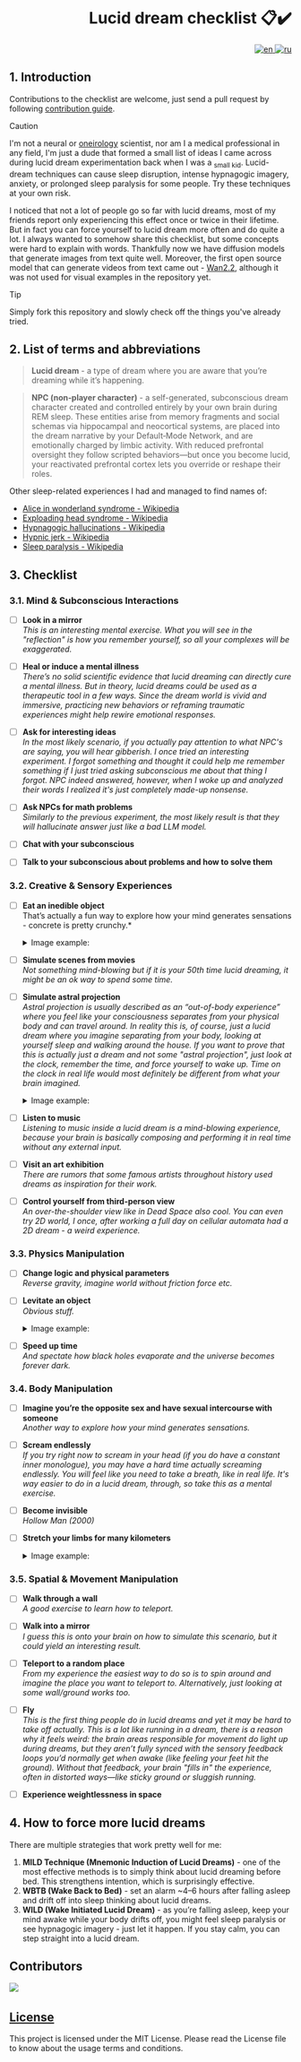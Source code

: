 <div align="right">
    <h1>Lucid dream checklist 📋✔️</h1>
    <a href="https://github.com/ebolblga/lucid-dream-checklist/blob/master/README.md">
        <img alt="en" src="https://img.shields.io/badge/lang-en-green.svg" />
    </a>
    <a href="https://github.com/ebolblga/lucid-dream-checklist/blob/master/README.ru.md">
        <img alt="ru" src="https://img.shields.io/badge/lang-ru-red.svg" />
    </a>
</div>
<!-- DeepWiki badge here: https://deepwiki.ryoppippi.com/ -->

## 1. Introduction
Contributions to the checklist are welcome, just send a pull request by following [contribution guide](https://github.com/ebolblga/lucid-dream-checklist?tab=contributing-ov-file).

> [!CAUTION]
> I'm not a neural or [oneirology](https://en.wikipedia.org/wiki/Oneirology) scientist, nor am I a medical professional in any field, I'm just a dude that formed a small list of ideas I came across during lucid dream experimentation back when I was a <sub>small kid</sub>. Lucid-dream techniques can cause sleep disruption, intense hypnagogic imagery, anxiety, or prolonged sleep paralysis for some people. Try these techniques at your own risk.

I noticed that not a lot of people go so far with lucid dreams, most of my friends report only experiencing this effect once or twice in their lifetime. But in fact you can force yourself to lucid dream more often and do quite a lot. I always wanted to somehow share this checklist, but some concepts were hard to explain with words. Thankfully now we have diffusion models that generate images from text quite well. Moreover, the first open source model that can generate videos from text came out - [Wan2.2](https://huggingface.co/Wan-AI/Wan2.2-T2V-A14B), although it was not used for visual examples in the repository yet.

> [!TIP]
> Simply fork this repository and slowly check off the things you've already tried.

## 2. List of terms and abbreviations
> **Lucid dream** - a type of dream where you are aware that you’re dreaming while it’s happening.

> **NPC (non‑player character)** - a self-generated, subconscious dream character created and controlled entirely by your own brain during REM sleep. These entities arise from memory fragments and social schemas via hippocampal and neocortical systems, are placed into the dream narrative by your Default‑Mode Network, and are emotionally charged by limbic activity. With reduced prefrontal oversight they follow scripted behaviors—but once you become lucid, your reactivated prefrontal cortex lets you override or reshape their roles.

Other sleep-related experiences I had and managed to find names of:
- [Alice in wonderland syndrome - Wikipedia](https://en.wikipedia.org/wiki/Alice_in_Wonderland_syndrome)
- [Exploading head syndrome - Wikipedia](https://en.wikipedia.org/wiki/Exploding_head_syndrome)
- [Hypnagogic hallucinations - Wikipedia](https://en.wikipedia.org/wiki/Hypnagogia)
- [Hypnic jerk - Wikipedia](https://en.wikipedia.org/wiki/Hypnic_jerk)
- [Sleep paralysis - Wikipedia](https://en.wikipedia.org/wiki/Sleep_paralysis)

## 3. Checklist
### 3.1. Mind & Subconscious Interactions
- [ ] **Look in a mirror**<br />
*This is an interesting mental exercise. What you will see in the "reflection" is how you remember yourself, so all your complexes will be exaggerated.*
    <!-- <details>
    <summary>Video example:</summary>
    </details> -->

- [ ] **Heal or induce a mental illness**<br />
*There’s no solid scientific evidence that lucid dreaming can directly cure a mental illness. But in theory, lucid dreams could be used as a therapeutic tool in a few ways. Since the dream world is vivid and immersive, practicing new behaviors or reframing traumatic experiences might help rewire emotional responses.*
    <!-- <details>
    <summary>Video example:</summary>
    </details> -->

- [ ] **Ask for interesting ideas**<br />
*In the most likely scenario, if you actually pay attention to what NPC's are saying, you will hear gibberish. I once tried an interesting experiment. I forgot something and thought it could help me remember something if I just tried asking subconscious me about that thing I forgot. NPC indeed answered, however, when I woke up and analyzed their words I realized it's just completely made-up nonsense.*
    <!-- <details>
    <summary>Video example:</summary>
    </details> -->

- [ ] **Ask NPCs for math problems**<br />
*Similarly to the previous experiment, the most likely result is that they will hallucinate answer just like a bad LLM model.*
    <!-- <details>
    <summary>Video example:</summary>
    </details> -->

- [ ] **Chat with your subconscious**<br />
<!-- *Description*
    <details>
    <summary>Video example:</summary>
    </details> -->

- [ ] **Talk to your subconscious about problems and how to solve them**<br />
<!-- *Description*
    <details>
    <summary>Video example:</summary>
    </details> -->

### 3.2. Creative & Sensory Experiences
- [ ] **Eat an inedible object**<br />
That’s actually a fun way to explore how your mind generates sensations - concrete is pretty crunchy.*
    <details>
      <summary>Image example:</summary>
      <img src="assets/3_2_1.webp" alt="A first-person perspective: eating a block of concrete">
      <p><b>Model: <a href="https://chatgpt.com/" target="_blank">GPT-4o</a></b></p>
      <p>Prompt: <i>"A first-person perspective: I’m in a dream and eating a block of concrete. I can see my hand holding block of concrete with a bite already taken out. The edges softly blurred as if through a foggy lens. Soft focus on the periphery adds to the dreamlike quality. The lighting is hazy but vivid, colors muted pastels with sudden glimmers of brilliance."</i></p>
      <img src="assets/3_2_1_2.webp" alt="'i eat cement'">
    </details>

- [ ] **Simulate scenes from movies**<br />
*Not something mind-blowing but if it is your 50th time lucid dreaming, it might be an ok way to spend some time.*

- [ ] **Simulate astral projection**<br />
*Astral projection is usually described as an “out-of-body experience” where you feel like your consciousness separates from your physical body and can travel around. In reality this is, of course, just a lucid dream where you imagine separating from your body, looking at yourself sleep and walking around the house. If you want to prove that this is actually just a dream and not some "astral projection", just look at the clock, remember the time, and force yourself to wake up. Time on the clock in real life would most definitely be different from what your brain imagined.*
    <details>
      <summary>Image example:</summary>
      <img src="assets/3_2_3.webp" alt="A first-person perspective: looking at myself sleeping">
      <p><b>Model: <a href="https://chatgpt.com/" target="_blank">GPT-4o</a></b></p>
      <p>Prompt: <i>"A first-person perspective from my eyes. I'm in a dark room looking at someone sleeping. I can't see his face, because he is turned from me. The edges of the image are softly blurred as if through a foggy lens. Soft focus on the periphery adds to the dreamlike quality."</i></p>
    </details>

- [ ] **Listen to music**<br />
*Listening to music inside a lucid dream is a mind-blowing experience, because your brain is basically composing and performing it in real time without any external input.*

- [ ] **Visit an art exhibition**<br />
*There are rumors that some famous artists throughout history used dreams as inspiration for their work.*

- [ ] **Control yourself from third-person view**<br />
*An over-the-shoulder view like in Dead Space also cool. You can even try 2D world, I once, after working a full day on cellular automata had a 2D dream - a weird experience.*

### 3.3. Physics Manipulation
- [ ] **Change logic and physical parameters**<br />
*Reverse gravity, imagine world without friction force etc.*

- [ ] **Levitate an object**<br />
*Obvious stuff.*
    <details>
      <summary>Image example:</summary>
      <img src="assets/3_3_2.webp" alt="A first-person perspective: levitating a building">
      <p><b>Model: <a href="https://chatgpt.com/" target="_blank">GPT-4o</a></b></p>
      <p>Prompt: <i>"A first-person perspective: I’m in a dream and levitating a soviet building using my hand. I can see my hand. The edges softly blurred as if through a foggy lens. Soft focus on the periphery adds to the dreamlike quality. The lighting is hazy but vivid, colors muted pastels with sudden glimmers of brilliance."</i></p>
    </details>

- [ ] **Speed up time**<br />
*And spectate how black holes evaporate and the universe becomes forever dark.*

### 3.4. Body Manipulation
- [ ] **Imagine you’re the opposite sex and have sexual intercourse with someone**<br />
*Another way to explore how your mind generates sensations.*

- [ ] **Scream endlessly**<br />
*If you try right now to scream in your head (if you do have a constant inner monologue), you may have a hard time actually screaming endlessly. You will feel like you need to take a breath, like in real life. It's way easier to do in a lucid dream, through, so take this as a mental exercise.*

- [ ] **Become invisible**<br />
*Hollow Man (2000)*

- [ ] **Stretch your limbs for many kilometers**<br />
    <details>
      <summary>Image example:</summary>
      <img src="assets/3_4_4.webp" alt="A first-person perspective: levitating a building">
      <p><b>Model: <a href="https://chatgpt.com/" target="_blank">GPT-4o</a></b></p>
      <p>Prompt: <i>"A first-person perspective: I’m in a dream and my limbs are stretching for many kilometres, I can see how my left leg disappears behind horizon, while my right hand is making big arch. My right leg and left hand are not in the field of view from my eyes. The edges softly blurred as if through a foggy lens. Soft focus on the periphery adds to the dreamlike quality. The lighting is hazy but vivid, colors muted pastels with sudden glimmers of brilliance."</i></p>
    </details>

### 3.5. Spatial & Movement Manipulation
- [ ] **Walk through a wall**<br />
*A good exercise to learn how to teleport.*

- [ ] **Walk into a mirror**<br />
*I guess this is onto your brain on how to simulate this scenario, but it could yield an interesting result.*

- [ ] **Teleport to a random place**<br />
*From my experience the easiest way to do so is to spin around and imagine the place you want to teleport to. Alternatively, just looking at some wall/ground works too.*

- [ ] **Fly**<br />
*This is the first thing people do in lucid dreams and yet it may be hard to take off actually. This is a lot like running in a dream, there is a reason why it feels weird: the brain areas responsible for movement do light up during dreams, but they aren’t fully synced with the sensory feedback loops you’d normally get when awake (like feeling your feet hit the ground). Without that feedback, your brain "fills in" the experience, often in distorted ways—like sticky ground or sluggish running.*

- [ ] **Experience weightlessness in space**<br />

## 4. How to force more lucid dreams
There are multiple strategies that work pretty well for me:
1. **MILD Technique (Mnemonic Induction of Lucid Dreams)** - one of the most effective methods is to simply think about lucid dreaming before bed. This strengthens intention, which is surprisingly effective.
2. **WBTB (Wake Back to Bed)** - set an alarm ~4–6 hours after falling asleep and drift off into sleep thinking about lucid dreams.
3. **WILD (Wake Initiated Lucid Dream)** - as you’re falling asleep, keep your mind awake while your body drifts off, you might feel sleep paralysis or see hypnagogic imagery - just let it happen. If you stay calm, you can step straight into a lucid dream.

## Contributors
<a href="https://github.com/ebolblga/lucid-dream-checklist/graphs/contributors">
  <img src="https://contrib.rocks/image?repo=ebolblga/lucid-dream-checklist"/>
</a>

## [License](https://github.com/ebolblga/lucid-dream-checklist/blob/master/LICENSE.md)
This project is licensed under the MIT License. Please read the License file to know about the usage terms and conditions.
